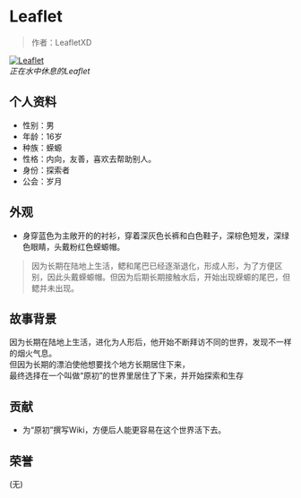 # Leaflet
>作者：LeafletXD

<a href="https://imgbb.com/"><img src="https://i.ibb.co/HnFfkQP/Leaflet.png" alt="Leaflet" border="0"></a><br/>
*正在水中休息的Leaflet*
## 个人资料
* 性别：男
* 年龄：16岁
* 种族：蝾螈
* 性格：内向，友善，喜欢去帮助别人。
* 身份：探索者
* 公会：岁月
## 外观
* 身穿蓝色为主敞开的的衬衫，穿着深灰色长裤和白色鞋子，深棕色短发，深绿色眼睛，头戴粉红色蝾螈帽。
> 因为长期在陆地上生活，鳃和尾巴已经逐渐退化，形成人形，为了方便区别，因此头戴蝾螈帽。但因为后期长期接触水后，开始出现蝾螈的尾巴，但鳃并未出现。
## 故事背景
因为长期在陆地上生活，进化为人形后，他开始不断拜访不同的世界，发现不一样的烟火气息。<br/>
但因为长期的漂泊使他想要找个地方长期居住下来，<br/>
最终选择在一个叫做“原初”的世界里居住了下来，并开始探索和生存
## 贡献
* 为“原初”撰写Wiki，方便后人能更容易在这个世界活下去。
## 荣誉
(无)
